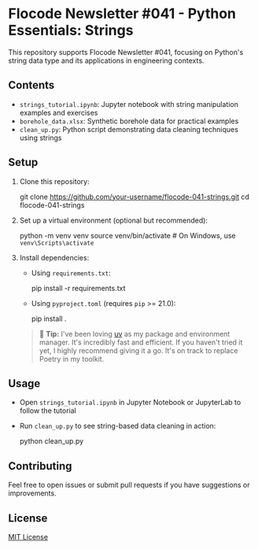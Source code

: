 # Flocode Newsletter #041 - Python Essentials: Strings

This repository supports Flocode Newsletter #041, focusing on Python's string data type and its applications in engineering contexts.

## Contents

- `strings_tutorial.ipynb`: Jupyter notebook with string manipulation examples and exercises
- `borehole_data.xlsx`: Synthetic borehole data for practical examples
- `clean_up.py`: Python script demonstrating data cleaning techniques using strings

## Setup

1. Clone this repository:

   git clone https://github.com/your-username/flocode-041-strings.git
   cd flocode-041-strings

2. Set up a virtual environment (optional but recommended):

   python -m venv venv
   source venv/bin/activate  # On Windows, use `venv\Scripts\activate`

3. Install dependencies:
   - Using `requirements.txt`:

     pip install -r requirements.txt

   - Using `pyproject.toml` (requires `pip` >= 21.0):

     pip install .

    > 📢 **Tip:** I've been loving [uv](https://astral.sh/blog/uv) as my package and environment manager. It's incredibly fast and efficient. If you haven't tried it yet, I highly recommend giving it a go. It's on track to replace Poetry in my toolkit.


## Usage

- Open `strings_tutorial.ipynb` in Jupyter Notebook or JupyterLab to follow the tutorial
- Run `clean_up.py` to see string-based data cleaning in action:

  python clean_up.py

## Contributing

Feel free to open issues or submit pull requests if you have suggestions or improvements.

## License

[MIT License](LICENSE)